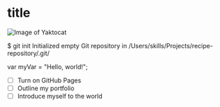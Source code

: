 # title 
![Image of Yaktocat](https://octodex.github.com/images/yaktocat.png)

$ git init
Initialized empty Git repository in /Users/skills/Projects/recipe-repository/.git/

var myVar = "Hello, world!";

- [ ] Turn on GitHub Pages
- [ ] Outline my portfolio
- [ ] Introduce myself to the world
